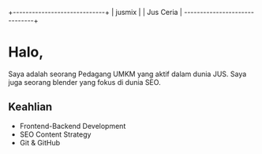 +-----------------------------+
|           jusmix            |
|          Jus Ceria          |
------------------------------+

# Halo, 
Saya adalah seorang Pedagang UMKM yang aktif dalam dunia JUS. Saya juga seorang blender yang fokus di dunia SEO.

## Keahlian
- Frontend-Backend Development
- SEO Content Strategy
- Git & GitHub
